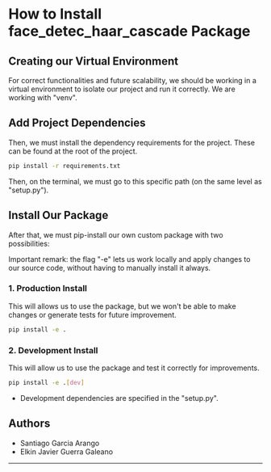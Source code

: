 # How to Install face_detec_haar_cascade Package

## Creating our Virtual Environment

For correct functionalities and future scalability, we should be working in a virtual environment to isolate our project and run it correctly. We are working with "venv".

## Add Project Dependencies

Then, we must install the dependency requirements for the project. These can be found at the root of the project.

```bash
pip install -r requirements.txt
```

Then, on the terminal, we must go to this specific path (on the same level as "setup.py").

## Install Our Package

After that, we must pip-install our own custom package with two possibilities:

Important remark: the flag "-e" lets us work locally and apply changes to our source code, without having to manually install it always.

### 1. Production Install

This will allows us to use the package, but we won't be able to make changes or generate tests for future improvement.

```bash
pip install -e .
```

### 2. Development Install

This will allow us to use the package and test it correctly for improvements.

```bash
pip install -e .[dev]
```

- Development dependencies are specified in the "setup.py".

## Authors

- Santiago Garcia Arango
- Elkin Javier Guerra Galeano

---